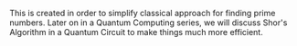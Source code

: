 This is created in order to simplify classical approach for finding prime numbers. Later on in a Quantum Computing series, we will discuss Shor's Algorithm in a Quantum Circuit to make things much more efficient.

